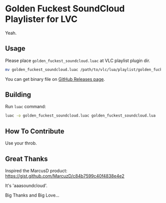 Golden Fuckest SoundCloud Playlister for LVC
============================================

Yeah.

## Usage

Please place `golden_fuckest_soundcloud.luac` at VLC playlist plugin dir.

```bash
mv golden_fuckest_soundcloud.luac /path/to/vlc/lua/playlist/golden_fuckest_soundcloud.luac
```

You can get binary file on [GitHub Releases page](https://github.com/aycabta/golden_fuckest_soundcloud_playlister/releases).

## Building

Run `luac` command:

```bash
luac -o golden_fuckest_soundcloud.luac golden_fuckest_soundcloud.lua
```

## How To Contribute

Use your throb.

## Great Thanks

Inspired the MarcusD product:
https://gist.github.com/MarcuzD/c84b7599c40f4838e4e2

It's 'aaasoundcloud'.

Big Thanks and Big Love...

